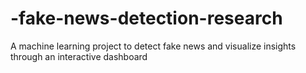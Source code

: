 # -fake-news-detection-research
A machine learning project to detect fake news and visualize insights through an interactive dashboard
